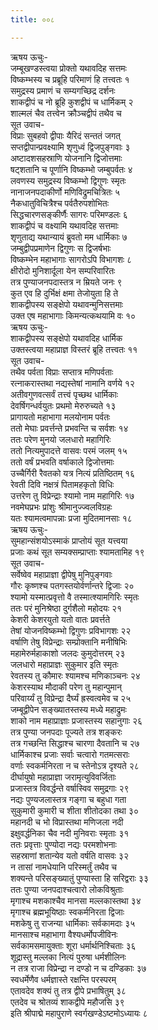```yaml
---
title: ००८

---
```

ऋषय ऊचुः-  
जम्बूखण्डस्त्वया प्रोक्तो यथावदिह सत्तमः  
विष्कम्भस्य च प्रब्रूहि परिमाणं हि तत्त्वतः १  
समुद्रस्य प्रमाणं च सम्यगच्छिद्र दर्शनः  
शाकद्वीपं च नो ब्रूहि कुशद्वीपं च धार्मिकम् २  
शाल्मलं चैव तत्त्वेन क्रौञ्चद्वीपं तथैव च  
सूत उवाच-  
विप्राः सुबहवो द्वीपाः यैरिदं सन्ततं जगत्  
सप्तद्वीपान्प्रवक्ष्यामि शृणुध्वं द्विजपुङ्गवाः ३  
अष्टादशसहस्राणि योजनानि द्विजोत्तमाः  
षट्शतानि च पूर्णानि विष्कम्भो जम्बुपर्वतः ४  
लवणस्य समुद्रस्य विष्कम्भो द्विगुणः स्मृतः  
नानाजनपदाकीर्णो मणिविद्रुमचित्रितः ५  
नैकधातुविचित्रैश्च पर्वतैरुपशोभितः  
सिद्धचारणसङ्कीर्णैः सागरः परिमण्डलः ६  
शाकद्वीपं च वक्ष्यामि यथावदिह सत्तमाः  
शृणुताद्य यथान्यायं ब्रुवतो मम धार्मिकाः ७  
जम्बुद्वीपप्रमाणेन द्विगुणः स द्विजर्षभाः  
विष्कम्भेन महाभागाः सागरोऽपि विभागशः ८  
क्षीरोदो मुनिशार्दूला येन सम्परिवारितः  
तत्र पुण्याजनपदास्तत्र न म्रियते जनः ९  
कुत एव हि दुर्भिक्षं क्षमा तेजोयुता हि ते  
शाकद्वीपस्य सङ्क्षेपो यथावन्मुनिसत्तमाः  
उक्त एष महाभागाः किमन्यत्कथयामि वः १०  
ऋषय ऊचुः-  
शाकद्वीपस्य सङ्क्षेपो यथावदिह धार्मिक  
उक्तस्त्वया महाप्राज्ञ विस्तरं ब्रूहि तत्त्वतः ११  
सूत उवाच-  
तथैव पर्वता विप्राः सप्तात्र मणिपर्वताः  
रत्नाकरास्तथा नद्यस्तेषां नामानि वर्णये १२  
अतीवगुणवत्सर्वं तत्त्वं पृच्छथ धार्मिकाः  
देवर्षिगन्धर्वयुतः प्रथमो मेरुरुच्यते १३  
प्रागायतो महाभागा मलयोनाम पर्वतः  
ततो मेघाः प्रवर्त्तन्ते प्रभवन्ति च सर्वशः १४  
ततः परेण मुनयो जलधारो महागिरिः  
ततो नित्यमुपादत्ते वासवः परमं जलम् १५  
ततो वर्षं प्रभवति वर्षाकाले द्विजोत्तमाः  
उच्चैर्गिरी रैवतको यत्र नित्यं प्रतिष्ठितम् १६  
रेवती दिवि नक्षत्रं पितामहकृतो विधिः  
उत्तरेण तु विप्रेन्द्राः श्यामो नाम महागिरिः १७  
नवमेघप्रभः प्रांशुः श्रीमानुज्ज्वलविग्रहः  
यतः श्यामत्वमापन्नाः प्रजा मुदितमानसाः १८  
ऋषय ऊचुः-  
सुमहान्संशयोऽस्माकं प्राप्तोयं सूत यत्त्वया  
प्रजाः कथं सूत सम्यक्सम्प्राप्ताः श्यामतामिह १९  
सूत उवाच-  
सर्वेष्वेव महाप्राज्ञा द्वीपेषु मुनिपुङ्गवाः  
गौरः कृष्णश्च पतगस्तयोर्वर्णान्तरे द्विजाः २०  
श्यामो यस्मात्प्रवृत्तो वै तस्मात्श्यामगिरिः स्मृतः  
ततः परं मुनिश्रेष्ठा दुर्गशैलो महोदयः २१  
केशरी केशरयुतो यतो वातः प्रवर्त्तते  
तेषां योजनविष्कम्भो द्विगुणः प्रविभागशः २२  
वर्षाणि तेषु विप्रेन्द्राः सम्प्रोक्तानि मनीषिभिः  
महामेरुर्महाकाशो जलदः कुमुदोत्तरम् २३  
जलधारो महाप्राज्ञः सुकुमार इति स्मृतः  
रेवतस्य तु कौमारः श्यामश्च मणिकाञ्चनः २४  
केशरस्याथ मौदाकी परेण तु महान्पुमान्  
परिवार्य्यं तु विप्रेन्द्रा दैर्घ्यं ह्रस्वत्वमेव च २५  
जम्बूद्वीपेन सङ्ख्यातस्तस्य मध्ये महाद्रुमः  
शाको नाम महाप्राज्ञाः प्रजास्तस्य सहानुगाः २६  
तत्र पुण्या जनपदाः पूज्यते तत्र शङ्करः  
तत्र गच्छन्ति सिद्धाश्च चारणा दैवतानि च २७  
धार्मिकाश्च प्रजाः सर्वाः चत्वारो गतमत्सराः  
वर्णाः स्वकर्मनिरता न च स्तेनोऽत्र दृश्यते २८  
दीर्घायुषो महाप्राज्ञा जरामृत्युविवर्जिताः  
प्रजास्तत्र विवर्द्धन्ते वर्षास्विव समुद्रगाः २९  
नद्यः पुण्यजलास्तत्र गङ्गा च बहुधा गता  
सुकुमारी कुमारी च शीता शीतोदका तथा ३०  
महानदी च भो विप्रास्तथा मणिजला नदी  
इक्षुवर्द्धनिका चैव नदी मुनिवराः स्मृताः ३१  
ततः प्रवृत्ताः पुण्योदा नद्यः परमशोभनाः  
सहस्राणां शतान्येव यतो वर्षति वासवः ३२  
न तासां नामधेयानि परिस्मर्तुं तथैव च  
शक्यन्ते परिसङ्ख्यातुं पुण्यास्ता हि सरिद्वराः ३३  
ततः पुण्या जनपदाश्चत्वारो लोकविश्रुताः  
मृगाश्च मशकाश्चैव मानसा मल्लकास्तथा ३४  
मृगाश्च ब्रह्मभूयिष्ठाः स्वकर्मनिरता द्विजाः  
मशकेषु तु राजन्या धार्मिकाः सर्वकामदाः ३५  
मानसाश्च महाभागा वैश्यधर्मोपजीविनः  
सर्वकामसमायुक्ताः शूरा धर्मार्थनिश्चिताः ३६  
शूद्रास्तु मल्लका नित्यं पुरुषा धर्मशीलिनः  
न तत्र राजा विप्रेन्द्रा न दण्डो न च दण्डिकाः ३७  
स्वधर्मेणैव धर्मज्ञास्ते रक्षन्ति परस्परम्  
एतावदेव शक्यं तु तत्र द्वीपे प्रभाषितुम् ३८  
एतदेव च श्रोतव्यं शाकद्वीपे महौजसि ३९  
इति श्रीपाद्मे महापुराणे स्वर्गखण्डेऽष्टमोऽध्यायः ८
